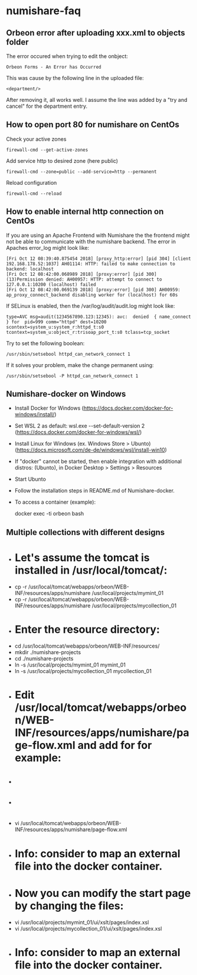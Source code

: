 # numishare-faq

## Orbeon error after uploading xxx.xml to objects folder
The error occured when trying to edit the onbject:

    Orbeon Forms - An Error has Occurred

This was cause by the following line in the uploaded file:

    <department/>
    
After removing it, all works well. I assume the line was added by a "try and cancel" for the department entry.

## How to open port 80 for numishare on CentOs

Check your active zones

    firewall-cmd --get-active-zones

Add service http to desired zone (here public)

    firewall-cmd --zone=public --add-service=http --permanent

Reload configuration

    firewall-cmd --reload

## How to enable internal http connection on CentOs

If you are using an Apache Frontend with Numishare the the frontend might not be able to communicate with the numishare backend. The error in Apaches error_log might look like:

    [Fri Oct 12 08:39:40.875454 2018] [proxy_http:error] [pid 304] [client 192.168.178.52:1037] AH01114: HTTP: failed to make connection to backend: localhost
    [Fri Oct 12 08:42:00.068989 2018] [proxy:error] [pid 300] (13)Permission denied: AH00957: HTTP: attempt to connect to 127.0.0.1:10200 (localhost) failed
    [Fri Oct 12 08:42:00.069139 2018] [proxy:error] [pid 300] AH00959: ap_proxy_connect_backend disabling worker for (localhost) for 60s

If SELinux is enabled, then the /var/log/audit/audit.log might look like:

    type=AVC msg=audit(1234567890.123:12345): avc:  denied  { name_connect } for  pid=999 comm="httpd" dest=10200 scontext=system_u:system_r:httpd_t:s0 tcontext=system_u:object_r:trisoap_port_t:s0 tclass=tcp_socket

Try to set the following boolean:

    /usr/sbin/setsebool httpd_can_network_connect 1
    
If it solves your problem, make the change permanent using:

    /usr/sbin/setsebool -P httpd_can_network_connect 1

## Numishare-docker on Windows
* Install Docker for Windows (https://docs.docker.com/docker-for-windows/install/)
* Set WSL 2 as default: wsl.exe --set-default-version 2 (https://docs.docker.com/docker-for-windows/wsl/)
* Install Linux for Windows (ex. Windows Store > Ubunto) (https://docs.microsoft.com/de-de/windows/wsl/install-win10)
* If "docker" cannot be started, then enable integration with additional distros: (Ubunto), in Docker Desktop > Settings > Resources
* Start Ubunto
* Follow the installation steps in README.md of Numishare-docker.

* To access a container (example):

  docker exec -ti orbeon bash
  
## Multiple collections with different designs
* # Let's assume the tomcat is installed in /usr/local/tomcat/:
* cp -r /usr/local/tomcat/webapps/orbeon/WEB-INF/resources/apps/numishare /usr/local/projects/mymint_01
* cp -r /usr/local/tomcat/webapps/orbeon/WEB-INF/resources/apps/numishare /usr/local/projects/mycollection_01
* # Enter the resource directory:
* cd /usr/local/tomcat/webapps/orbeon/WEB-INF/resources/
* mkdir ./numishare-projects
* cd ./numishare-projects
* ln -s /usr/local/projects/mymint_01 mymint_01
* ln -s /usr/local/projects/mycollection_01 mycollection_01
* # Edit /usr/local/tomcat/webapps/orbeon/WEB-INF/resources/apps/numishare/page-flow.xml and add for for example:
* # <page path="/numishare/mymint_01/" model="xpl/models/config.xpl" view="oxf:/numishare-projects/mymint_01/xpl/views/pages/index.xpl"/>
* # <page path="/numishare/mycollection_01/" model="xpl/models/config.xpl" view="oxf:/numishare-projects/mycollection_01/xpl/views/pages/index.xpl"/>
* vi /usr/local/tomcat/webapps/orbeon/WEB-INF/resources/apps/numishare/page-flow.xml
* # Info: consider to map an external file into the docker container.
* # Now you can modify the start page by changing the files:
* vi /usr/local/projects/mymint_01/ui/xslt/pages/index.xsl
* vi /usr/local/projects/mycollection_01/ui/xslt/pages/index.xsl
* # Info: consider to map an external file into the docker container.


